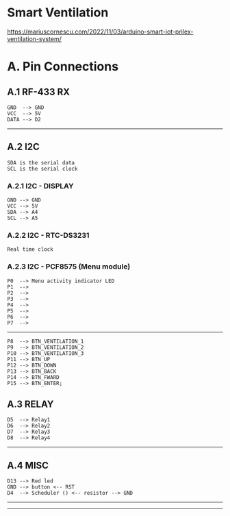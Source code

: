 # Smart Ventilation

https://mariuscornescu.com/2022/11/03/arduino-smart-iot-prilex-ventilation-system/

# A. Pin Connections

## A.1 RF-433 RX
    GND  --> GND
    VCC  --> 5V
    DATA --> D2
  -------------------------------
## A.2 I2C  
    SDA is the serial data
    SCL is the serial clock
  
### A.2.1 I2C - DISPLAY
    GND --> GND
    VCC --> 5V
    SDA --> A4
    SCL --> A5
  
### A.2.2 I2C - RTC-DS3231
    Real time clock
    
### A.2.3 I2C - PCF8575 (Menu module)

    P0  --> Menu activity indicator LED
    P1  --> 
    P2  --> 
    P3  --> 
    P4  --> 
    P5  --> 
    P6  --> 
    P7  --> 
  
  -------------------------------
  
    P8  --> BTN_VENTILATION_1
    P9  --> BTN_VENTILATION_2
    P10 --> BTN_VENTILATION_3
    P11 --> BTN_UP
    P12 --> BTN_DOWN
    P13 --> BTN_BACK
    P14 --> BTN_FWARD
    P15 --> BTN_ENTER;
  
  
## A.3 RELAY
    D5  --> Relay1
    D6  --> Relay2
    D7  --> Relay3
    D8  --> Relay4
  -------------------------------
  
## A.4 MISC
    D13 --> Red led
    GND --> button <-- RST
    D4  --> Scheduler () <-- resistor --> GND
  -------------------------------

  -------------------------------


